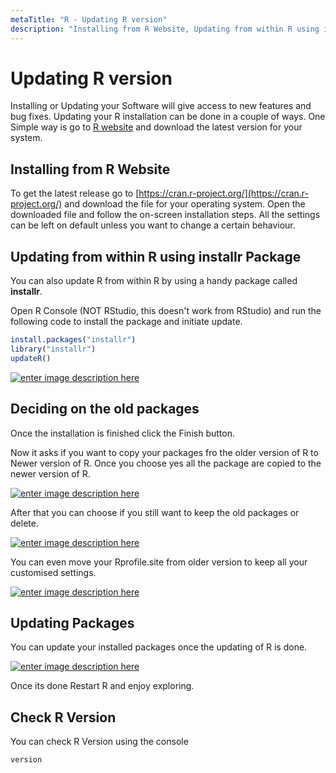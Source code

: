 ```yaml
---
metaTitle: "R - Updating R version"
description: "Installing from R Website, Updating from within R using installr Package, Deciding on the old packages, Updating Packages, Check R Version"
---
```


# Updating R version


Installing or Updating your Software will give access to new features and bug fixes. Updating your R installation can be done in a couple of ways. One Simple way is go to [R website](https://cran.r-project.org/) and download the latest version for your system.



## Installing from R Website


To get the latest release go to [https://cran.r-project.org/](https://cran.r-project.org/) and download the file for your operating system. Open the downloaded file and follow the on-screen installation steps. All the settings can be left on default unless you want to change a certain behaviour.



## Updating from within R using installr Package


You can also update R from within R by using a handy package called **installr**.

Open R Console (NOT RStudio, this doesn't work from RStudio) and run the following code to install the package and initiate update.

```r
install.packages("installr")
library("installr")
updateR()

```

[<img src="https://i.stack.imgur.com/UMl3T.png" alt="enter image description here" />](https://i.stack.imgur.com/UMl3T.png)



## Deciding on the old packages


Once the installation is finished click the Finish button.

Now it asks if you want to copy your packages fro the older version of R to Newer version of R. Once you choose yes all the package are copied to the newer version of R.

[<img src="https://i.stack.imgur.com/ytDqh.png" alt="enter image description here" />](https://i.stack.imgur.com/ytDqh.png)

After that you can choose if you still want to keep the old packages or delete.

[<img src="https://i.stack.imgur.com/zK6L9.png" alt="enter image description here" />](https://i.stack.imgur.com/zK6L9.png)

You can even move your Rprofile.site from older version to keep all your customised settings.

[<img src="https://i.stack.imgur.com/ffK8W.png" alt="enter image description here" />](https://i.stack.imgur.com/ffK8W.png)



## Updating Packages


You can update your installed packages once the updating of R is done.

[<img src="https://i.stack.imgur.com/rQbIt.png" alt="enter image description here" />](https://i.stack.imgur.com/rQbIt.png)

Once its done Restart R and enjoy exploring.



## Check R Version


You can check R Version using the console

```r
version

```

